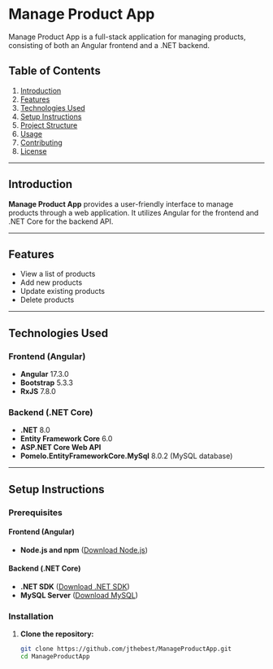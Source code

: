 # Manage Product App

Manage Product App is a full-stack application for managing products, consisting of both an Angular frontend and a .NET backend.

## Table of Contents

1. [Introduction](#introduction)
2. [Features](#features)
3. [Technologies Used](#technologies-used)
4. [Setup Instructions](#setup-instructions)
5. [Project Structure](#project-structure)
6. [Usage](#usage)
7. [Contributing](#contributing)
8. [License](#license)

---

## Introduction

**Manage Product App** provides a user-friendly interface to manage products through a web application. It utilizes Angular for the frontend and .NET Core for the backend API.

---

## Features

- View a list of products
- Add new products
- Update existing products
- Delete products

---

## Technologies Used

### Frontend (Angular)

- **Angular** 17.3.0
- **Bootstrap** 5.3.3
- **RxJS** 7.8.0

### Backend (.NET Core)

- **.NET** 8.0
- **Entity Framework Core** 6.0
- **ASP.NET Core Web API**
- **Pomelo.EntityFrameworkCore.MySql** 8.0.2 (MySQL database)

---

## Setup Instructions

### Prerequisites

#### Frontend (Angular)

- **Node.js and npm** ([Download Node.js](https://nodejs.org/))

#### Backend (.NET Core)

- **.NET SDK** ([Download .NET SDK](https://dotnet.microsoft.com/download))
- **MySQL Server** ([Download MySQL](https://dev.mysql.com/downloads/))

### Installation

1. **Clone the repository:**

   ```bash
   git clone https://github.com/jthebest/ManageProductApp.git
   cd ManageProductApp
